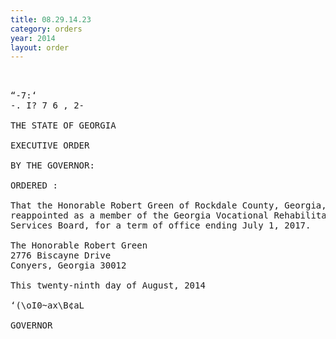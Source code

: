 ```yaml
---
title: 08.29.14.23
category: orders
year: 2014
layout: order
---
```


<pre> 

“-7:‘  
-. I? 7 6 , 2-

THE STATE OF GEORGIA

EXECUTIVE ORDER

BY THE GOVERNOR:

ORDERED :

That the Honorable Robert Green of Rockdale County, Georgia, is
reappointed as a member of the Georgia Vocational Rehabilitation
Services Board, for a term of office ending July 1, 2017.

The Honorable Robert Green
2776 Biscayne Drive
Conyers, Georgia 30012

This twenty-ninth day of August, 2014

‘(\oI0~ax\B¢aL

GOVERNOR

</pre>
